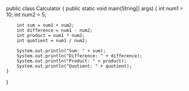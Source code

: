 public class Calculator {
    public static void main(String[] args) {
        int num1 = 10;
        int num2 = 5;

        int sum = num1 + num2;
        int difference = num1 - num2;
        int product = num1 * num2;
        int quotient = num1 / num2;

        System.out.println("Sum: " + sum);
        System.out.println("Difference: " + difference);
        System.out.println("Product: " + product);
        System.out.println("Quotient: " + quotient);
    }
}
